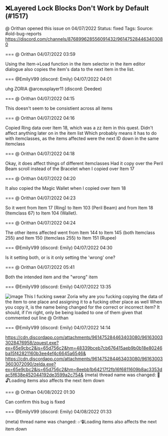 ## ❌Layered Lock Blocks Don't Work by Default (#1517)
@ Orithan opened this issue on 04/07/2022
Status: fixed
Tags: 
Source: #old-bug-reports https://discord.com/channels/876899628556091432/961475284463403080


=== @ Orithan 04/07/2022 03:59

Using the Item->Load function in the item selector in the item editor dialogue also copies the item's data to the next item in the list.

=== @EmilyV99 (discord: Emily) 04/07/2022 04:01

uhg ZORIA
@arceusplayer11 (discord: Deedee)

=== @ Orithan 04/07/2022 04:15

This doesn't seem to be consistient across all items

=== @ Orithan 04/07/2022 04:16

Copied Ring data over Item 18, which was a zz item in this quest. Didn't affect anything later on in the item list
Which probably means it has to do with itemclasses, as the items affected were the next ID down in the same itemclass

=== @ Orithan 04/07/2022 04:18

Okay, it does affect things of different itemclasses
Had it copy over the Peril Beam scroll instead of the Bracelet when I copied over Item 17

=== @ Orithan 04/07/2022 04:20

It also copied the Magic Wallet when I copied over Item 18

=== @ Orithan 04/07/2022 04:23

So it went from Item 17 (Ring) to Item 103 (Peril Beam) and from Item 18 (Itemclass 67) to Item 104 (Wallet).

=== @ Orithan 04/07/2022 04:24

The other items affected went from Item 144 to Item 145 (both Itemclass 255) and Item 150 (itemclass 255) to Item 151 (Rupee)

=== @EmilyV99 (discord: Emily) 04/07/2022 04:30

Is it setting both, or is it only setting the 'wrong' one?

=== @ Orithan 04/07/2022 05:41

Both the intended item and the "wrong" item

=== @EmilyV99 (discord: Emily) 04/07/2022 13:35


![image](https://cdn.discordapp.com/attachments/961475284463403080/961620283586904084/unknown.png?ex=65e9c2ad&is=65d74dad&hm=58797d5f8d93a1e2cc69fcd4564dd28d0b7318acd01fdf665e552b83d3f97ca0&)
This
I fucking swear
Zoria
why are you fucking
copying the data of the item to one place
and assigning it to a fucking other place as well
When you copy it, is the name being changed for the correct or incorrect item?
It should, if I'm right, only be being loaded to one of them
given that commented out line
@ Orithan

=== @EmilyV99 (discord: Emily) 04/07/2022 14:14


https://cdn.discordapp.com/attachments/961475284463403080/961630033028476958/zquest.exe?ex=65e9cbc2&is=65d756c2&hm=48339bceb7cb676415aeb9b0b18e80246ba15f42821160b3ee4ef4c6645a6546&
https://cdn.discordapp.com/attachments/961475284463403080/961630033603072090/zelda.exe?ex=65e9cbc2&is=65d756c2&hm=8eebb1b64217f2fb16f6811609b8ac3353dac5f638e452044192de3599a2c754&
(meta) thread name was changed: 💊🔓Loading items also affects the next item down

=== @ Orithan 04/08/2022 01:30

Can confirm this bug is fixed

=== @EmilyV99 (discord: Emily) 04/08/2022 01:33

(meta) thread name was changed: ✅🔒Loading items also affects the next item down
